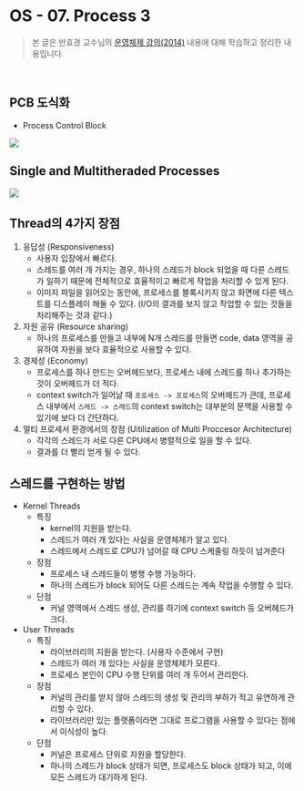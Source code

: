 # OS - 07. Process 3

 > 본 글은 반효경 교수님의 [운영체제 강의(2014)](http://www.kocw.net/home/search/kemView.do?kemId=1046323) 내용에 대해 학습하고 정리한 내용입니다. 

</br>

## PCB 도식화

* Process Control Block

![](https://i.imgur.com/YGAAkxq.png)

## Single and Multitheraded Processes 

![](https://i.imgur.com/hroNwUp.png)

## Thread의 4가지 장점

1. 응답성 (Responsiveness)
    * 사용자 입장에서 빠르다.
    * 스레드를 여러 개 가지는 경우, 하나의 스레드가 block 되었을 때 다른 스레드가 일하기 때문에 전체적으로 효율적이고 빠르게 작업을 처리할 수 있게 된다.
    * 이미지 파일을 읽어오는 동안에, 프로세스를 블록시키지 않고 화면에 다른 텍스트를 디스플레이 해둘 수 있다. (I/O의 결과를 보지 않고 작업할 수 있는 것들을 처리해주는 것과 같다.)
2. 자원 공유 (Resource sharing)
    * 하나의 프로세스를 만들고 내부에 N개 스레드를 만들면 code, data 영역을 공유하여 자원을 보다 효율적으로 사용할 수 있다.
3. 경제성 (Economy)
    * 프로세스를 하나 만드는 오버헤드보다, 프로세스 내에 스레드를 하나 추가하는 것이 오버헤드가 더 적다.
    * context switch가 일어날 때 `프로세스 -> 프로세스`의 오버헤드가 큰데, 프로세스 내부에서 `스레드 -> 스레드`의 context switch는 대부분의 문맥을 사용할 수 있기에 보다 더 간단하다.
4. 멀티 프로세서 환경에서의 장점 (Uitilization of Multi Proccesor Architecture)
    * 각각의 스레드가 서로 다른 CPU에서 병렬적으로 일을 할 수 있다.
    * 결과를 더 빨리 얻게 될 수 있다.

## 스레드를 구현하는 방법

* Kernel Threads
    * 특징
        * kernel의 지원을 받는다.
        * 스레드가 여러 개 있다는 사실을 운영체제가 알고 있다.
        * 스레드에서 스레드로 CPU가 넘어갈 때 CPU 스케줄링 하듯이 넘겨준다
    * 장점
        * 프로세스 내 스레드들이 병행 수행 가능하다.
        * 하나의 스레드가 block 되어도 다른 스레드는 계속 작업을 수행할 수 있다.
    * 단점
        * 커널 영역에서 스레드 생성, 관리를 하기에 context switch 등 오버헤드가 크다.
* User Threads
    * 특징
        * 라이브러리의 지원을 받는다. (사용자 수준에서 구현)
        * 스레드가 여러 개 있다는 사실을 운영체제가 모른다.
        * 프로세스 본인이 CPU 수행 단위를 여러 개 두어서 관리한다.
    * 장점
        * 커널의 관리를 받지 않아 스레드의 생성 및 관리의 부하가 적고 유연하게 관리할 수 있다.
        * 라이브러리만 있는 플랫폼이라면 그대로 프로그램을 사용할 수 있다는 점에서 이식성이 높다.
    * 단점
        * 커널은 프로세스 단위로 자원을 할당한다.
        * 하나의 스레드가 block 상태가 되면, 프로세스도 block 상태가 되고, 이에 모든 스레드가 대기하게 된다.
